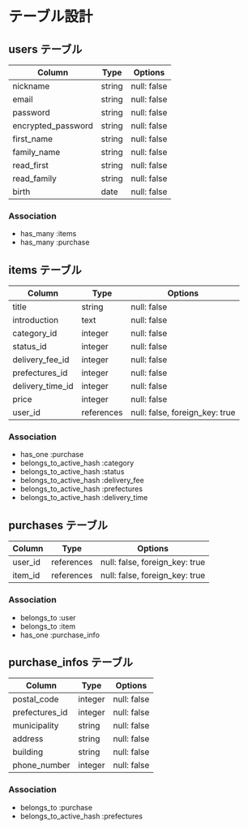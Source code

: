 # テーブル設計

## users テーブル

| Column             | Type   | Options     |
| ------------------ | ------ | ----------- |
| nickname           | string | null: false |
| email              | string | null: false |
| password           | string | null: false |
| encrypted_password | string | null: false |
| first_name         | string | null: false |
| family_name        | string | null: false |
| read_first         | string | null: false |
| read_family        | string | null: false |
| birth              | date   | null: false |

### Association

- has_many :items
- has_many :purchase

## items テーブル

| Column           | Type       | Options                        |
| ---------------- | ---------- | ------------------------------ |
| title            | string     | null: false                    |
| introduction     | text       | null: false                    |
| category_id      | integer    | null: false                    |
| status_id        | integer    | null: false                    |
| delivery_fee_id  | integer    | null: false                    |
| prefectures_id   | integer    | null: false                    |
| delivery_time_id | integer    | null: false                    |
| price            | integer    | null: false                    |
| user_id          | references | null: false, foreign_key: true |

### Association

- has_one                :purchase
- belongs_to_active_hash :category
- belongs_to_active_hash :status
- belongs_to_active_hash :delivery_fee
- belongs_to_active_hash :prefectures
- belongs_to_active_hash :delivery_time

## purchases テーブル

| Column  | Type       | Options                        |
| ------- | ---------- | ------------------------------ |
| user_id | references | null: false, foreign_key: true |
| item_id | references | null: false, foreign_key: true |

### Association

- belongs_to :user
- belongs_to :item
- has_one :purchase_info

## purchase_infos テーブル

| Column         | Type    | Options     |
| -------------- | ------- | ----------- |
| postal_code    | integer | null: false |
| prefectures_id | integer | null: false |
| municipality   | string  | null: false |
| address        | string  | null: false |
| building       | string  | null: false |
| phone_number   | integer | null: false |

### Association

- belongs_to :purchase
- belongs_to_active_hash :prefectures
